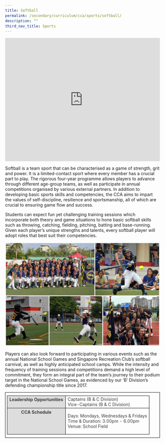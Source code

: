 ```yaml
---
title: Softball
permalink: /secondary/curriculum/cca/sports/softball/
description: ""
third_nav_title: Sports
---
```

<div style="width:100%; height:400px">
  <iframe class="ive_eobj_center" allowfullscreen="" frameborder="0" title="MGS Heritage Video" src="https://www.youtube.com/embed/3njUi8mX9mE" height="100%" width="100%">
  </iframe>
</div>


Softball is a team sport that can be characterised as a game of strength, grit and power. It is a limited-contact sport where every member has a crucial part to play. The rigorous four-year programme allows players to advance through different age-group teams, as well as participate in annual competitions organised by various external partners. In addition to developing basic sports skills and competencies, the CCA aims to impart the values of self-discipline, resilience and sportsmanship, all of which are crucial to ensuring game flow and success.

  

Students can expect fun yet challenging training sessions which incorporate both theory and game situations to hone basic softball skills such as throwing, catching, fielding, pitching, batting and base-running. Given each player’s unique strengths and talents, every softball player will adopt roles that best suit their competencies.

![](/images/Sec_cca/softball.jpg)

Players can also look forward to participating in various events such as the annual National School Games and Singapore Recreation Club’s softball carnival, as well as highly anticipated school camps. While the intensity and frequency of training sessions and competitions demand a high level of commitment, they form an integral part of the team’s journey to their podium target in the National School Games, as evidenced by our ‘B’ Division’s defending championship title since 2017.

<style type="text/css">
.tg {
    border-color: black;
    border-style: solid;
    border-width: 1px;
    color: #3D3D3D;
    padding: 10px 5px;
}
.tg td {
    overflow: hidden;
    word-break: normal;
}
.tg th {
    background-color: #DDD;
    border-color: black;
    border-style: solid;
    border-width: 1px;
    color: #3D3D3D;
    font-weight: bold;
}
.tg .tr-norm {
    border-color: black;
    border-style: solid;
    border-width: 1px;
    vertical-align: top;
}
.tg .tr-header {
    border-color: black;
    border-style: solid;
    border-width: 1px;
    color: #3D3D3D;
    font-weight: bold;
    vertical-align: top
}
</style>

<table class="tg">
  <thead>
    <tr>
      <th class="tr-header">Leadership Opportunities</th>
      <td class="tr-norm">Captains (B &amp; C Division)<br>
    Vice-Captains (B &amp; C Division)</tr>
  </thead>
  <tbody>
    <tr>
      <th class="tr-header">CCA Schedule</th>
      <td class="tr-norm"><p>Days: Mondays, Wednesdays &amp; Fridays<br>
        Time &amp; Duration: 3.00pm - 6.00pm<br>
    Venue: School Field</p>      </tr>
  </tbody>
</table>

